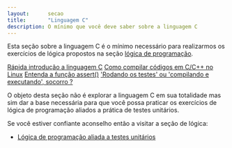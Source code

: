 ```yaml
---
layout:      secao
title:       "Linguagem C"
description: O mínimo que você deve saber sobre a linguagem C
---
```


Esta seção sobre a linguagem C é o mínimo necessário para realizarmos os exercícios de lógica propostos na seção
[lógica de programação](/logica-de-programacao/).

<div class="list-group">
    <a href="/c/introducao-linguagem-c/" class="list-group-item ">Rápida introdução a linguagem C</a>
    <a href="/c/como-compilar-no-linux/" class="list-group-item ">Como compilar códigos em C/C++ no Linux</a>
    <a href="/c/entendendo-o-assert-c/" class="list-group-item ">Entenda a função assert()</a>
    <a href="/c/rodando-os-testes/" class="list-group-item ">'Rodando os testes'  ou 'compilando e executando',  socorro ?</a>
</div>

O objeto desta seção não é explorar a linguagem C em sua totalidade mas sim dar a base necessária para que você possa
praticar os exercícios de lógica de programação aliados a prática de testes unitários.

Se você estiver confiante aconselho então a visitar a seção de lógica:

- [Lógica de programação aliada a testes unitários](/logica-de-programacao/)


